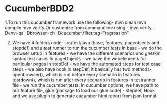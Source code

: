 # CucumberBDD2
1.To run this cucumber framework use the following-
mvn clean
mvn compile
mvn verify
Or customize from commandline using -
mvn verify -Denv=qa -Dbrowser=ch -Dcucumber.filter.tag="regression"

2. We have 4 folders under src/test/java (base, features, pageobjects and stepdef) and a test runner to run the cucumber tests
   In base - we do the browser setup 
   In features - we have the different scenarios and gherkin syntax test cases
   In pageObjects - we have the webelements for particular pages
   In stepDef - we have the automated steps for test case steps
              - we also have hook in stepDef, it basically has two methods-
                openbrowser(), which is run before every scenario in features
                teardown(), which is run after every scenario in features
   In testrunner file - we run the cucumber tests. In cucumber options, we have path to our feature file, 
                        glue (package to load our glue code) - stepdef, Hook 
                        and we use plugin to generate cucumber html report from json format
